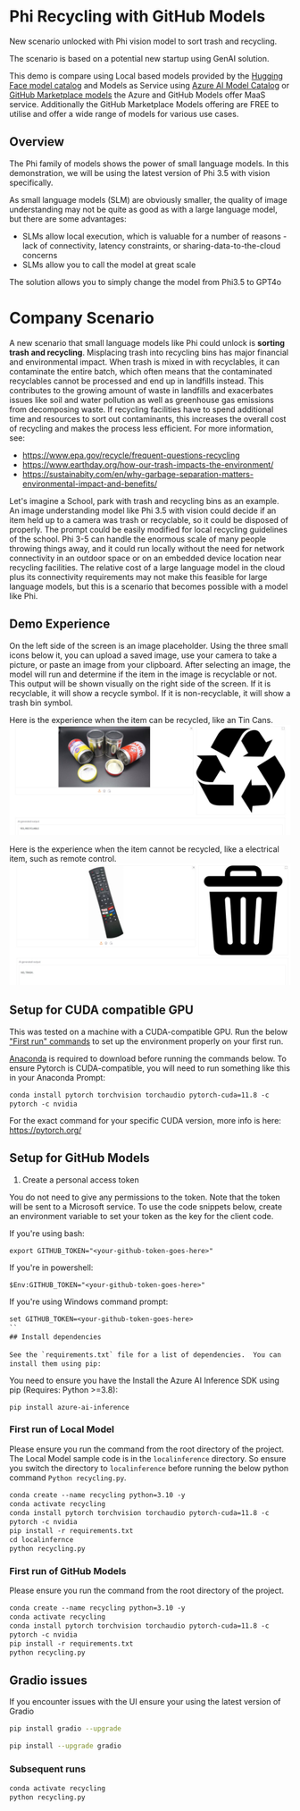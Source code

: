 # Phi Recycling with GitHub Models

New scenario unlocked with Phi vision model to sort trash and recycling. 

The scenario is based on a potential new startup using GenAI solution.

This demo is compare using Local based models provided by the [Hugging Face model catalog](https://huggingface.co) and Models as Service using [Azure AI Model Catalog](https://ai.azure.com) or [GitHub Marketplace models](https://github.com/marketplace/models) the Azure and GitHub Models offer MaaS service. Additionally the GitHub Marketplace Models offering are FREE to utilise and offer a wide range of models for various use cases.

## Overview 
The Phi family of models shows the power of small language models.  In this demonstration, we will be using the latest version of Phi 3.5 with vision specifically.  

As small language models (SLM) are obviously smaller, the quality of image understanding may not be quite as good as with a large language model, but there are some advantages:

+ SLMs allow local execution, which is valuable for a number of reasons - lack of connectivity, latency constraints, or sharing-data-to-the-cloud concerns
+ SLMs allow you to call the model at great scale

The solution allows you to simply change the model from Phi3.5 to GPT4o 

# Company Scenario

A new scenario that small language models like Phi could unlock is **sorting trash and recycling**.  Misplacing trash into recycling bins has major financial and environmental impact.  When trash is mixed in with recyclables, it can contaminate the entire batch, which often means that the contaminated recyclables cannot be processed and end up in landfills instead.  This contributes to the growing amount of waste in landfills and exacerbates issues like soil and water pollution as well as greenhouse gas emissions from decomposing waste.  If recycling facilities have to spend additional time and resources to sort out contaminants, this increases the overall cost of recycling and makes the process less efficient.  For more information, see:
+ https://www.epa.gov/recycle/frequent-questions-recycling
+ https://www.earthday.org/how-our-trash-impacts-the-environment/
+ https://sustainabity.com/en/why-garbage-separation-matters-environmental-impact-and-benefits/

Let's imagine a School, park with trash and recycling bins as an example.  An image understanding model like Phi 3.5 with vision could decide if an item held up to a camera was trash or recyclable, so it could be disposed of properly.  The prompt could be easily modified for local recycling guidelines of the school.  Phi 3-5 can handle the enormous scale of many people throwing things away, and it could run locally without the need for network connectivity in an outdoor space or on an embedded device location near recycling facilities.  The relative cost of a large language model in the cloud plus its connectivity requirements may not make this feasible for large language models, but this is a scenario that becomes possible with a model like Phi.  

## Demo Experience

On the left side of the screen is an image placeholder.  Using the three small icons below it, you can upload a saved image, use your camera to take a picture, or paste an image from your clipboard.  After selecting an image, the model will run and determine if the item in the image is recyclable or not.  This output will be shown visually on the right side of the screen.  If it is recyclable, it will show a recycle symbol.  If it is non-recyclable, it will show a trash bin symbol.  

Here is the experience when the item can be recycled, like an Tin Cans.  
!["The input to the model is an image of a Tin Can.  The output displayed is a large trash bin symbol."](DemoUI-tin.jpg)

Here is the experience when the item cannot be recycled, like a electrical item, such as remote control. 
!["The input to the model is an image of a electrical remote control.  The output displayed is a large trash bin symbol."](DemoUI-remote.jpg)
 
## Setup for CUDA compatible GPU
 
This was tested on a machine with a CUDA-compatible GPU.  Run the below ["First run" commands](#first-run) to set up the environment properly on your first run.  

[Anaconda](https://www.anaconda.com/download/) is required to download before running the commands below.
To ensure Pytorch is CUDA-compatible, you will need to run something like this in your Anaconda Prompt:

```
conda install pytorch torchvision torchaudio pytorch-cuda=11.8 -c pytorch -c nvidia
```
For the exact command for your specific CUDA version, more info is here: https://pytorch.org/

## Setup for GitHub Models

1. Create a personal access token

You do not need to give any permissions to the token. Note that the token will be sent to a Microsoft service.
To use the code snippets below, create an environment variable to set your token as the key for the client code.

If you're using bash:
```
export GITHUB_TOKEN="<your-github-token-goes-here>"
```
If you're in powershell:
```
$Env:GITHUB_TOKEN="<your-github-token-goes-here>"
```
If you're using Windows command prompt:
```
set GITHUB_TOKEN=<your-github-token-goes-here>
``
## Install dependencies

See the `requirements.txt` file for a list of dependencies.  You can install them using pip:
```

You need to ensure you have the Install the Azure AI Inference SDK using pip (Requires: Python >=3.8):
```
pip install azure-ai-inference
```

### First run of Local Model

Please ensure you run the command from the root directory of the project. The Local Model sample code is in the `localinference` directory. So ensure you switch the directory to `localinference` before running the below python command `Python recycling.py`.

 
```
conda create --name recycling python=3.10 -y
conda activate recycling
conda install pytorch torchvision torchaudio pytorch-cuda=11.8 -c pytorch -c nvidia
pip install -r requirements.txt
cd localinfernce
python recycling.py
```

### First run of GitHub Models

Please ensure you run the command from the root directory of the project. 

 
```
conda create --name recycling python=3.10 -y
conda activate recycling
conda install pytorch torchvision torchaudio pytorch-cuda=11.8 -c pytorch -c nvidia
pip install -r requirements.txt
python recycling.py
```
## Gradio issues

If you encounter issues with the UI ensure your using the latest version of Gradio 

```bash
pip install gradio --upgrade
```

```bash
pip install --upgrade gradio

```

### Subsequent runs
```
conda activate recycling
python recycling.py
```
